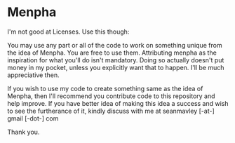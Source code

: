 Menpha
======

I'm not good at Licenses. Use this though:

You may use any part or all of the code to work on something unique from the idea of Menpha. You are free to use them. Attributing menpha as the inspiration for what you'll do isn't mandatory. Doing so actually doesn't put money in my pocket, unless you explicitly want that to happen. I'll be much appreciative then.

If you wish to use my code to create something same as the idea of Menpha, then I'll recommend you contribute code to this repository and help improve. If you have better idea of making this idea a success and wish to see the furtherance of it, kindly discuss with me at seanmavley [-at-] gmail [-dot-] com

Thank you.